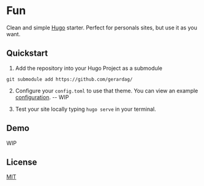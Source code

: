 # Fun

Clean and simple [Hugo](https://gohugo.io) starter. Perfect for personals sites, but use it as you want.

## Quickstart

1. Add the repository into your Hugo Project as a submodule

```
git submodule add https://github.com/gerardag/
```

2. Configure your `config.toml` to use that theme. You can view an example [configuration](https://github.com/gerardag/hugo-fun/wiki/configurations). -- WIP

3. Test your site locally typing `hugo serve` in your terminal.



## Demo

WIP


## License

[MIT](/LICENSE.md)
